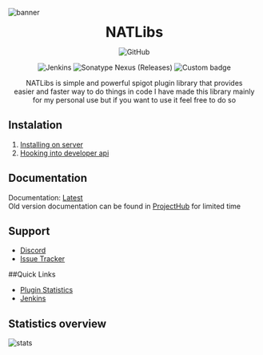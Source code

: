 ![banner](https://cdn.nat.gg/img/NATLibs_Banner.png)

<div align="center">
<h1 style="margin: 0;font-weight: 700;font-family:-apple-system,BlinkMacSystemFont,Segoe UI,Helvetica,Arial,sans-serif,Apple Color Emoji,Segoe UI Emoji">NATLibs</h1>

![GitHub](https://img.shields.io/github/license/NATroutter/NATLibs?style=for-the-badge)

![Jenkins](https://img.shields.io/jenkins/build?jobUrl=https%3A%2F%2Fhub.nat.gg%2Fjenkins%2Fjob%2FNATLibs%2F&style=for-the-badge)
![Sonatype Nexus (Releases)](https://img.shields.io/nexus/r/net.natroutter/NATLibs?server=https%3A%2F%2Fhub.nat.gg%2Fnexus%2F&style=for-the-badge&label=Version)
![Custom badge](https://img.shields.io/endpoint?color=%2303fc4e&style=for-the-badge&url=https%3A%2F%2Fhub.nat.gg%2Fjavadoc%2Fversion.php%3Fproject%3Dnatlibs)

NATLibs is simple and powerful spigot plugin library that provides  
easier and faster way to do things in code I have made this library mainly  
for my personal use but if you want to use it feel free to do so

</div>

## Instalation
1. [Installing on server](https://github.com/NATroutter/NATLibs/wiki/Installing-NATLibs)    
2. [Hooking into developer api](https://github.com/NATroutter/NATLibs/wiki/Hook-into-NATLibs)  

## Documentation
Documentation: [Latest](https://hub.nat.gg/javadoc/latest.php?project=natlibs)  
Old version documentation can be found in [ProjectHub](https://hub.nat.gg/index.php?project=NATLibs) for limited time


## Support
- [Discord](https://dc.natroutter.net/)
- [Issue Tracker](https://github.com/NATroutter/NATLibs/issues)

##Quick Links
- [Plugin Statistics](https://bstats.org/plugin/bukkit/NATLibs/15070)
- [Jenkins](https://hub.nat.gg/jenkins/job/NATLibs/)


## Statistics overview
![stats](https://bstats.org/signatures/bukkit/NATLibs.svg)


